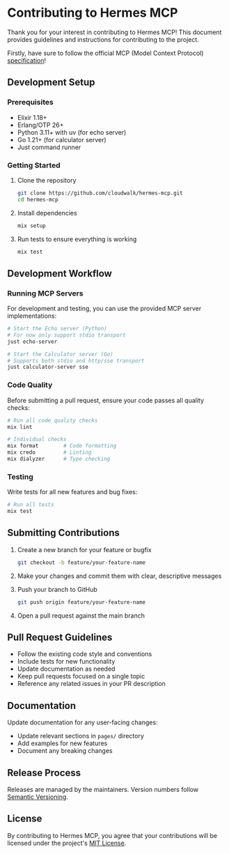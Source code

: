 # Contributing to Hermes MCP

Thank you for your interest in contributing to Hermes MCP! This document provides guidelines and instructions for contributing to the project.

Firstly, have sure to follow the official MCP (Model Context Protocol) [specification](https://spec.modelcontextprotocol.io/specification/2024-11-05/)!

## Development Setup

### Prerequisites

- Elixir 1.18+
- Erlang/OTP 26+
- Python 3.11+ with uv (for echo server)
- Go 1.21+ (for calculator server)
- Just command runner

### Getting Started

1. Clone the repository
   ```bash
   git clone https://github.com/cloudwalk/hermes-mcp.git
   cd hermes-mcp
   ```

2. Install dependencies
   ```bash
   mix setup
   ```

3. Run tests to ensure everything is working
   ```bash
   mix test
   ```

## Development Workflow

### Running MCP Servers

For development and testing, you can use the provided MCP server implementations:

```bash
# Start the Echo server (Python)
# For now only support stdio transport
just echo-server

# Start the Calculator server (Go)
# Supports both stdio and http/sse transport
just calculator-server sse
```

### Code Quality

Before submitting a pull request, ensure your code passes all quality checks:

```bash
# Run all code quality checks
mix lint

# Individual checks
mix format        # Code formatting
mix credo         # Linting
mix dialyzer      # Type checking
```

### Testing

Write tests for all new features and bug fixes:

```bash
# Run all tests
mix test
```

## Submitting Contributions

1. Create a new branch for your feature or bugfix
   ```bash
   git checkout -b feature/your-feature-name
   ```

2. Make your changes and commit them with clear, descriptive messages

3. Push your branch to GitHub
   ```bash
   git push origin feature/your-feature-name
   ```

4. Open a pull request against the main branch

## Pull Request Guidelines

- Follow the existing code style and conventions
- Include tests for new functionality
- Update documentation as needed
- Keep pull requests focused on a single topic
- Reference any related issues in your PR description

## Documentation

Update documentation for any user-facing changes:

- Update relevant sections in `pages/` directory
- Add examples for new features
- Document any breaking changes

## Release Process

Releases are managed by the maintainers. Version numbers follow [Semantic Versioning](https://semver.org/).

## License

By contributing to Hermes MCP, you agree that your contributions will be licensed under the project's [MIT License](./LICENSE).
